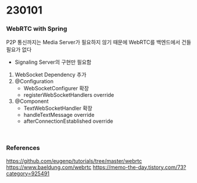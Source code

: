 # 230101

### WebRTC with Spring

P2P 통신까지는 Media Server가 필요하지 않기 때문에 WebRTC를 백엔드에서 건들 필요가 없다

- Signaling Server의 구현만 필요함

1. WebSocket Dependency 추가
2. @Configuration
   - WebSocketConfigurer 확장
   - registerWebSocketHandlers override
3. @Component
   - TextWebSocketHandler 확장
   - handleTextMessage override
   - afterConnectionEstablished override

<br/>

### References

https://github.com/eugenp/tutorials/tree/master/webrtc
https://www.baeldung.com/webrtc
https://memo-the-day.tistory.com/73?category=925491
